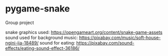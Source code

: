 # pygame-snake
Group project	

snake graphics used: https://opengameart.org/content/snake-game-assets
sound used for background music: https://pixabay.com/music/soft-house-ngini-ija-18489/
sound for eating: https://pixabay.com/sound-effects/eating-sound-effect-36186/
